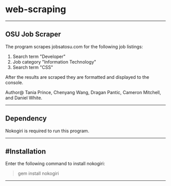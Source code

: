 # web-scraping
------------------------------------------------
OSU Job Scraper
------------------------------------------------

The program scrapes jobsatosu.com for the
following job listings:

1. Search term "Developer"
2. Job category "Information Technology"
3. Search term "CSS"

After the results are scraped they are
formatted and displayed to the console.

Author@ Tania Prince, Chenyang Wang, Dragan 
Pantic, Cameron Mitchell, and Daniel White.

------------------------------------------------
Dependency
------------------------------------------------

Nokogiri is required to run this program.

------------------------------------------------
#Installation
------------------------------------------------

Enter the following command to install nokogiri: 
 
> gem install nokogiri

------------------------------------------------
